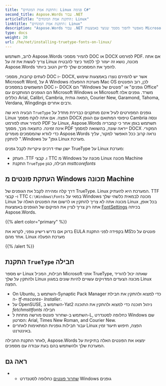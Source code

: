 ```yaml
---
title: "התקנת אמת המונחים: Linux פנימה C#"
second_title: Aspose.Words עבור .NET
articleTitle: "התקנת אמת המונחים: Linux"
linktitle: "התקנת אמת המונחים: Linux"
description: "Aspose.Words עבור .NET מאפשר להפוך מסמך שנוצר באמצעות Microsoft Word על A Linux מכונה עם הדיוק הטוב ביותר באמצעות C#. כדי להשיג זאת, העתק קבצים מגופן מ Windows מכונה או התקנת `TrueType` חבילה על גבי החבילה Linux מכונה C#."
type: docs
weight: 20
url: /he/net/installing-truetype-fonts-on-linux/
---
```


לרוב, תשתמש Aspose.Words להמיר מסמכי DOC או DOCX לפורמט PDF. אם אתה צריך לעשות את זה על Linux מכונה, נושא זה יעזור לך ללמוד כיצד להבטיח Aspose.Words להפוך את המסמכים שלך לדיוק הטוב ביותר.

לעתים קרובות, מסמכי DOC ו- DOCX, אשר יש להמירם נוצרו באמצעות שימוש Microsoft Word, על A Windows מערכת ההפעלה Mac OS לכן, רוב הפונטים המשמשים במסמכים DOC ו- DOCX הם "Windows גופנים" או "פונטים של Office" הם הגופנים המותקנים עם Microsoft Windows או Microsoft משרד. גופנים אלה כוללים Arial, Calibri, Cambria, המאה גותית, Courier New, Garamond, Tahoma, Verdana, Wingdings ורבים אחרים.

הבעיה היא שה `TrueType` גופנים המפורטים לעיל אינם מותקנים כברירת מחדל על Linux הפצה. אם אתה לוקח מסמך DOCX טיפוסי המתואם עם הגופן Cambria ונסה להמיר אותו לפורמט PDF על Linux, Aspose.Words תשתמש בגפן אחר כי קמבריה אינה זמינה. כתוצאה מכך, מסמך PDF ייראה שונה, בהשוואה למסמך DOCX המקורי. כדי לוודא שהמסמכים מומרים Aspose.Words נראה קרוב ככל האפשר למקור, עליך להתקין ".Windows גופן" על Linux מערכת.

ישנן שתי דרכים עיקריות לקבל גפנים TrueType על Linux מערכת:

- העתק .TTF ו. קבצי TTC מ Windows מכונה על Linux מכונה Machine
- התקנת `TrueType` חבילה, כגון *msttcorefonts*

## העתקת פונטים מ Windows מכונה Machine

דרך קלה ומהירה לקבל את הגופנים של TrueType. Linux המערכת היא להעתיק. TTF ו- קבצי TTC `C:\Windows\Fonts` במאי על Windows מכונה לבמאית כלשהי שלך Linux מכונה אתה לא צריך להתקין או לרשום את הפונטים האלה על Linux בכל אופן, אתה רק צריך לציין את המיקום של הגופנים באמצעות [FontSettings](https://reference.aspose.com/words/net/aspose.words.fonts/fontsettings/) בכיתה Aspose.Words.

{{% alert color="primary" %}}

בדוק אם נדרש רישיון גופני, לקרוא את EULA בקפידה לפני התקנת MSפונטים על כל אחד מהם. Linux מערכת הפעלה

{{% /alert %}}

## התקנת `TrueType` חבילה

יש מספר Linux חבילות, המכיל Microsoft אוזני TrueType, שאתה יכול להוריד ולהתקין על שלך Linux מכונה הצעדים המדויקים עשויים להיות שונים במגוון Linux הפצה.

- On Ubuntu, השתמש ב-Synaptic Pack Manager כדי למצוא ולהתקין את חבילת ה- *tf-mscores- Installer*.
- על OpenSUSE, השתמש ב-Yat2 ניהול תוכנה כדי למצוא ולהתקין את התוכנה *fetchmsttfonts* חבילה
- השתמש ב-שחרור פונטס מורשה מתחת ל-L, כחלופה לסטנדרט Windows שם הסרטון: Arial, Times New Roman, and Courier New.
- עבור חבילות גופניות המתאימות לאחרים Linux הפצה, חיפוש תיעוד זמין באינטרנט.

לאחר התקנת החבילה, Aspose.Words ימצאו את הפונטים האלה בתיקיות על המערכת שלך ולהשתמש בהם בעת עבודה עם מסמכים.

## ראה גם

- - [שחרור פונטים](https://github.com/liberationfonts) כחלופה לסטנדרט Windows גופנים

